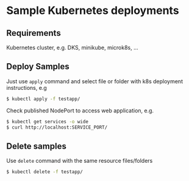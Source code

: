 # Sample Kubernetes deployments

## Requirements

Kubernetes cluster, e.g. DKS, minikube, microk8s, ...

## Deploy Samples
Just use `apply` command and select file or folder with k8s deployment instructions, e.g 

```bash
$ kubectl apply -f testapp/
```
Check published NodePort to access web application, e.g.

```bash
$ kubectl get services -o wide
$ curl http://localhost:SERVICE_PORT/
```

## Delete samples

Use `delete` command with the same resource files/folders

```bash
$ kubectl delete -f testapp/
```
